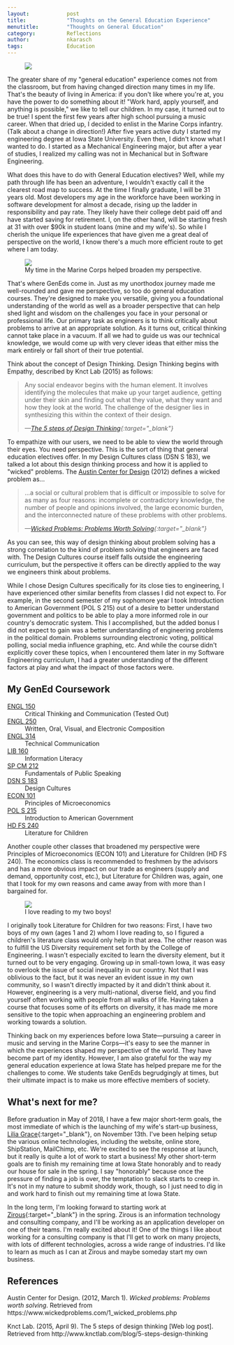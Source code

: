 ```yaml
---
layout:            post
title:             "Thoughts on the General Education Experience"
menutitle:         "Thoughts on General Education"
category:          Reflections
author:            nkarasch
tags:              Education
---
```


<figure>
   <img src="/portfolio/assets/old_books.jpg"/>
</figure>

The greater share of my "general education" experience comes not
from the classroom, but from having changed direction many times
in my life. That's the beauty of living in America: if you don't
like where you're at, you have the power to do something about it!
"Work hard, apply yourself, and anything is possible," we like to
tell our children. In my case, it turned out to be true! I spent
the first few years after high school pursuing a music career.
When that dried up, I decided to enlist in the Marine Corps
infantry. (Talk about a change in direction!) After five years
active duty I started my engineering degree at Iowa State
University. Even then, I didn't know what I wanted to do. I
started as a Mechanical Engineering major, but after a year of
studies, I realized my calling was not in Mechanical but in
Software Engineering.

What does this have to do with General Education electives? Well,
while my path through life has been an adventure, I wouldn't
exactly call it the clearest road map to success. At the time I
finally graduate, I will be 31 years old. Most developers my
age in the workforce have been working in software development
for almost a decade, rising up the ladder in responsibility and
pay rate. They likely have their college debt paid off and have
started saving for retirement. I, on the other hand, will be
starting fresh at 31 with over $90k in student loans (mine and
my wife's). So while I cherish the unique life experiences that
have given me a great deal of perspective on the world, I know
there's a much more efficient route to get where I am today.

<aside>
   <figure class="left">
      <img src="{{ "/assets/marinecorps/afghanistan_construction.jpg#left" | absolute_url }}" />
	  <figcaption>My time in the Marine Corps helped broaden my perspective.</figcaption>
   </figure>
</aside>

That's where GenEds come in. Just as my unorthodox journey made
me well-rounded and gave me perspective, so too do general
education courses. They're designed to make you versatile,
giving you a foundational understanding of the world as well as
a broader perspective that can help shed light and wisdom on
the challenges you face in your personal or professional life.
Our primary task as engineers is to think critically about problems
to arrive at an appropriate solution. As it turns out, critical
thinking cannot take place in a vacuum. If all we had to guide us
was our technical knowledge, we would come up with very clever
ideas that either miss the mark entirely or fall short of their
true potential.

Think about the concept of Design Thinking. Design Thinking begins
with Empathy, described by Knct Lab (2015) as follows:

> Any social endeavor begins with the human element. It involves
> identifying the molecules that make up your target audience,
> getting under their skin and finding out what they value, what
> they want and how they look at the world. The challenge of the
> designer lies in synthesizing this within the context of their
> design.
>
> <cite>—[The 5 steps of Design Thinking](http://www.knctlab.com/blog/5-steps-design-thinking){:target="_blank"}</cite>

To empathize with our users, we need to be able to view the world through
their eyes. You need perspective. This is the sort of thing that general
education electives offer. In my Design Cultures class (DSN S 183),
we talked a lot about this
design thinking process and how it is applied to "wicked" problems.
The [Austin Center for Design](http://www.ac4d.com/) (2012) defines a wicked
problem as...

> ...a social or cultural problem that is difficult
> or impossible to solve for as many as four reasons: incomplete or
> contradictory knowledge, the number of people and opinions involved,
> the large economic burden, and the interconnected nature of these
> problems with other problems.
>
> <cite>—[Wicked Problems: Problems Worth Solving](https://www.wickedproblems.com/1_wicked_problems.php){:target="_blank"}</cite>

As you can see, this way of design thinking about problem solving has
a strong correlation to the kind of problem solving that engineers
are faced with. The Design Cultures course itself falls outside the
engineering curriculum, but the perspective it offers can be directly
applied to the way we engineers think about problems.

While I chose Design Cultures specifically for its close ties to
engineering, I have experienced other similar benefits from classes
I did not expect to. For example, in the second semester of my sophomore
year I took Introduction to American Government (POL S 215) out of a
desire to better understand government and politics to be able to play
a more informed role in our country's democratic system. This I accomplished,
but the added bonus I did not expect to gain was a better understanding
of engineering problems in the political domain. Problems surrounding
electronic voting, political polling, social media influence graphing,
etc. And while the course didn't explicitly cover these topics, when I
encountered them later in my Software Engineering curriculum, I had a
greater understanding of the different factors at play and what the
impact of those factors were.

<div class="md-card shadow">
    <div class="title icon-stats-bars2">
        <h2>My GenEd Coursework</h2>
    </div>
    <div class="content">
        <dl class="coursework">
            <dt><a href="http://catalog.iastate.edu/search/?P=ENGL%20150" target="_blank"> ENGL 150</a></dt>
            <dd>Critical Thinking and Communication (Tested Out)</dd>
            <dt><a href="http://catalog.iastate.edu/search/?P=ENGL%20250" target="_blank"> ENGL 250</a></dt>
            <dd>Written, Oral, Visual, and Electronic Composition</dd>
            <dt><a href="http://catalog.iastate.edu/search/?P=ENGL%20314" target="_blank"> ENGL 314</a></dt>
            <dd>Technical Communication</dd>
            <dt><a href="http://catalog.iastate.edu/search/?P=LIB%20160" target="_blank">  LIB 160</a></dt>
            <dd>Information Literacy</dd>
            <dt><a href="http://catalog.iastate.edu/search/?P=SP%20CM%20212" target="_blank">SP CM 212</a></dt>
            <dd>Fundamentals of Public Speaking</dd>
            <dt><a href="http://catalog.iastate.edu/search/?P=DSN%20S%20183" target="_blank">DSN S 183</a></dt>
            <dd>Design Cultures</dd>
            <dt><a href="http://catalog.iastate.edu/search/?P=ECON%20101" target="_blank"> ECON 101</a></dt>
            <dd>Principles of Microeconomics</dd>
            <dt><a href="http://catalog.iastate.edu/search/?P=POL%20S%20215" target="_blank">POL S 215</a></dt>
            <dd>Introduction to American Government</dd>
            <dt><a href="http://catalog.iastate.edu/search/?P=HD%20FS%20240" target="_blank">HD FS 240</a></dt>
            <dd>Literature for Children</dd>
        </dl>
    </div>
</div>


Another couple other classes that broadened my perspective were Principles
of Microeconomics (ECON 101) and Literature for Children (HD FS 240).
The economics class is recommended to freshmen by the advisors and
has a more obvious impact on our trade as engineers (supply and demand,
opportunity cost, etc.), but Literature for Children was, again, one
that I took for my own reasons and came away from with more than
I bargained for.

<aside>
   <figure class="right">
      <img src="{{ "/assets/reading_to_the_boys.jpg#right" | absolute_url }}" />
	  <figcaption>I love reading to my two boys!</figcaption>
   </figure>
</aside>

I originally took Literature for Children for two reasons: First, I have
two boys of my own (ages 1 and 2) whom I love reading to, so I figured
a children's literature class would only help in that area. The other
reason was to fulfill the US Diversity requirement set forth by the
College of Engineering. I wasn't especially excited to learn the diversity
element, but it turned out to be very engaging. Growing up in small-town
Iowa, it was easy to overlook the issue of social inequality in our country.
Not that I was oblivious to the fact, but it was never an evident issue
in my own community, so I wasn't directly impacted by it and didn't think
about it. However, engineering is a very multi-national, diverse field,
and you find yourself often working with people from all walks of life.
Having taken a course that focuses some of its efforts on diversity,
it has made me more sensitive to the topic when approaching an
engineering problem and working towards a solution.

Thinking back on my experiences before Iowa State—pursuing a career in
music and serving in the Marine Corps—it's easy to see the manner in which
the experiences shaped my perspective of the world. They have become part
of my identity. However, I am also grateful for the way my general
education experience at Iowa State has helped prepare me for the
challenges to come. We students take GenEds begrudgingly at times, but
their ultimate impact is to make us more effective members of society.


## What's next for me?

Before graduation in May of 2018, I have a few major short-term goals,
the most immediate of which is the launching of my wife's start-up
business, [Lilia Grace](http://www.lilia-grace.com/){:target="_blank"},
on November 13th. I've been helping setup the various online technologies,
including the website, online store, ShipStation, MailChimp, etc. We're
excited to see the response at launch, but it really is quite a lot of
work to start a business! My other short-term goals are to finish my
remaining time at Iowa State honorably and to ready our house for sale
in the spring. I say "honorably" because once the pressure of finding a
job is over, the temptation to slack starts to creep in. It's not in my
nature to submit shoddy work, though, so I just need to dig in and work
hard to finish out my remaining time at Iowa State.

In the long term, I'm looking forward to starting work at
[Zirous](https://www.zirous.com/){:target="_blank"} in the spring.
Zirous is an information technology and consulting company, and I'll
be working as an application developer on one of their teams. I'm
really excited about it! One of the things I like about working for
a consulting company is that I'll get to work on many projects, with
lots of different technologies, across a wide range of industries. I'd
like to learn as much as I can at Zirous and maybe someday start my
own business.


## References

<div class="in-container"><p class="hanging-indent">Austin Center for Design. (2012, March 1). <i>Wicked problems: Problems worth solving</i>. Retrieved from https://www.wickedproblems.com/1_wicked_problems.php</p></div>

<div class="in-container"><p class="hanging-indent">Knct Lab. (2015, April 9). The 5 steps of design thinking [Web log post]. Retrieved from http://www.knctlab.com/blog/5-steps-design-thinking</p></div>

